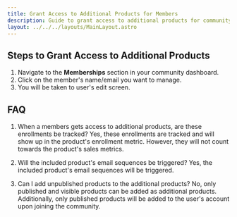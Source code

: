 ```yaml
---
title: Grant Access to Additional Products for Members
description: Guide to grant access to additional products for community members
layout: ../../../layouts/MainLayout.astro
---
```


## Steps to Grant Access to Additional Products

1. Navigate to the **Memberships** section in your community dashboard.
2. Click on the member's name/email you want to manage.
3. You will be taken to user's edit screen.

## FAQ

1.  When a members gets access to additional products, are these enrollments be tracked?
    Yes, these enrollments are tracked and will show up in the product's enrollment metric. However, they will not count towards the product's sales metrics.

2.  Will the included product's email sequences be triggered?
    Yes, the included product's email sequences will be triggered.

3.  Can I add unpublished products to the additional products?
    No, only published and visible products can be added as additional products. Additionally, only published products will be added to the user's account upon joining the community.
